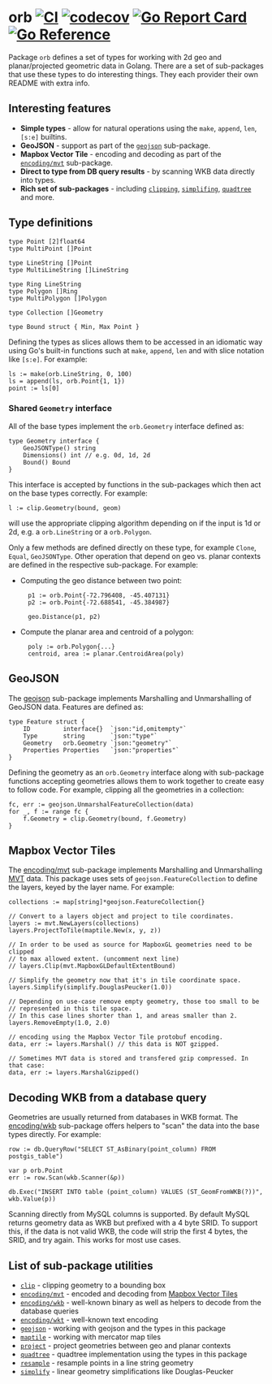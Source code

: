 orb [![CI](https://github.com/xerra-eo/orb/workflows/CI/badge.svg)](https://github.com/xerra-eo/orb/actions?query=workflow%3ACI+event%3Apush) [![codecov](https://codecov.io/gh/paulmach/orb/branch/master/graph/badge.svg?token=NuuTjLVpKW)](https://codecov.io/gh/paulmach/orb) [![Go Report Card](https://goreportcard.com/badge/github.com/xerra-eo/orb)](https://goreportcard.com/report/github.com/xerra-eo/orb) [![Go Reference](https://pkg.go.dev/badge/github.com/xerra-eo/orb.svg)](https://pkg.go.dev/github.com/xerra-eo/orb)
======

Package `orb` defines a set of types for working with 2d geo and planar/projected geometric data in Golang.
There are a set of sub-packages that use these types to do interesting things.
They each provider their own README with extra info.

## Interesting features

* **Simple types** - allow for natural operations using the `make`, `append`, `len`, `[s:e]` builtins.
* **GeoJSON** - support as part of the [`geojson`](geojson) sub-package.
* **Mapbox Vector Tile** - encoding and decoding as part of the [`encoding/mvt`](encoding/mvt) sub-package.
* **Direct to type from DB query results** - by scanning WKB data directly into types.
* **Rich set of sub-packages** - including [`clipping`](clip), [`simplifing`](simplify), [`quadtree`](quadtree) and more.

## Type definitions

	type Point [2]float64
	type MultiPoint []Point

	type LineString []Point
	type MultiLineString []LineString

	type Ring LineString
	type Polygon []Ring
	type MultiPolygon []Polygon

	type Collection []Geometry

	type Bound struct { Min, Max Point }

Defining the types as slices allows them to be accessed in an idiomatic way
using Go's built-in functions such at `make`, `append`, `len`
and with slice notation like `[s:e]`. For example:

	ls := make(orb.LineString, 0, 100)
	ls = append(ls, orb.Point{1, 1})
	point := ls[0]

### Shared `Geometry` interface

All of the base types implement the `orb.Geometry` interface defined as:

	type Geometry interface {
		GeoJSONType() string
		Dimensions() int // e.g. 0d, 1d, 2d
		Bound() Bound
	}

This interface is accepted by functions in the sub-packages which then act on the
base types correctly. For example:

	l := clip.Geometry(bound, geom)

will use the appropriate clipping algorithm depending on if the input is 1d or 2d,
e.g. a `orb.LineString` or a `orb.Polygon`.

Only a few methods are defined directly on these type, for example `Clone`, `Equal`, `GeoJSONType`.
Other operation that depend on geo vs. planar contexts are defined in the respective sub-package.
For example:

* Computing the geo distance between two point:

		p1 := orb.Point{-72.796408, -45.407131}
		p2 := orb.Point{-72.688541, -45.384987}

		geo.Distance(p1, p2)

* Compute the planar area and centroid of a polygon:

		poly := orb.Polygon{...}
		centroid, area := planar.CentroidArea(poly)

## GeoJSON

The [geojson](geojson) sub-package implements Marshalling and Unmarshalling of GeoJSON data.
Features are defined as:

	type Feature struct {
		ID         interface{}  `json:"id,omitempty"`
		Type       string       `json:"type"`
		Geometry   orb.Geometry `json:"geometry"`
		Properties Properties   `json:"properties"`
	}

Defining the geometry as an `orb.Geometry` interface along with sub-package functions
accepting geometries allows them to work together to create easy to follow code.
For example, clipping all the geometries in a collection:

	fc, err := geojson.UnmarshalFeatureCollection(data)
	for _, f := range fc {
		f.Geometry = clip.Geometry(bound, f.Geometry)
	}

## Mapbox Vector Tiles

The [encoding/mvt](encoding/mvt) sub-package implements Marshalling and
Unmarshalling [MVT](https://www.mapbox.com/vector-tiles/) data.
This package uses sets of `geojson.FeatureCollection` to define the layers,
keyed by the layer name. For example:

	collections := map[string]*geojson.FeatureCollection{}

	// Convert to a layers object and project to tile coordinates.
	layers := mvt.NewLayers(collections)
	layers.ProjectToTile(maptile.New(x, y, z))

    // In order to be used as source for MapboxGL geometries need to be clipped
    // to max allowed extent. (uncomment next line)
    // layers.Clip(mvt.MapboxGLDefaultExtentBound)

	// Simplify the geometry now that it's in tile coordinate space.
	layers.Simplify(simplify.DouglasPeucker(1.0))

	// Depending on use-case remove empty geometry, those too small to be
	// represented in this tile space.
	// In this case lines shorter than 1, and areas smaller than 2.
	layers.RemoveEmpty(1.0, 2.0)

	// encoding using the Mapbox Vector Tile protobuf encoding.
	data, err := layers.Marshal() // this data is NOT gzipped.

	// Sometimes MVT data is stored and transfered gzip compressed. In that case:
	data, err := layers.MarshalGzipped()

## Decoding WKB from a database query

Geometries are usually returned from databases in WKB format. The [encoding/wkb](encoding/wkb)
sub-package offers helpers to "scan" the data into the base types directly.
For example:

	row := db.QueryRow("SELECT ST_AsBinary(point_column) FROM postgis_table")

	var p orb.Point
	err := row.Scan(wkb.Scanner(&p))

	db.Exec("INSERT INTO table (point_column) VALUES (ST_GeomFromWKB(?))", wkb.Value(p))

Scanning directly from MySQL columns is supported. By default MySQL returns geometry
data as WKB but prefixed with a 4 byte SRID. To support this, if the data is not
valid WKB, the code will strip the first 4 bytes, the SRID, and try again.
This works for most use cases.

## List of sub-package utilities

* [`clip`](clip) - clipping geometry to a bounding box
* [`encoding/mvt`](encoding/mvt) - encoded and decoding from [Mapbox Vector Tiles](https://www.mapbox.com/vector-tiles/)
* [`encoding/wkb`](encoding/wkb) - well-known binary as well as helpers to decode from the database queries
* [`encoding/wkt`](encoding/wkt) - well-known text encoding
* [`geojson`](geojson) - working with geojson and the types in this package
* [`maptile`](maptile) - working with mercator map tiles
* [`project`](project) - project geometries between geo and planar contexts
* [`quadtree`](quadtree) - quadtree implementation using the types in this package
* [`resample`](resample) - resample points in a line string geometry
* [`simplify`](simplify) - linear geometry simplifications like Douglas-Peucker
